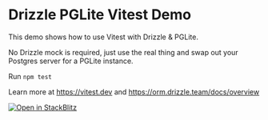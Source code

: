 # Drizzle PGLite Vitest Demo

This demo shows how to use Vitest with Drizzle & PGLite.

No Drizzle mock is required, just use the real thing and swap out your Postgres server for a PGLite instance.

Run `npm test`

Learn more at https://vitest.dev and https://orm.drizzle.team/docs/overview

[![Open in StackBlitz](https://developer.stackblitz.com/img/open_in_stackblitz.svg)](https://stackblitz.com/github/rphlmr/drizzle-vitest-pg)